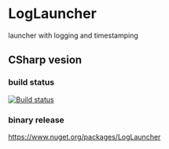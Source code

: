 # LogLauncher

launcher with logging and timestamping

## CSharp vesion

### build status

[![Build status](https://ci.appveyor.com/api/projects/status/35jk0wmb7c8fo1m0/branch/master?svg=true)](https://ci.appveyor.com/project/MasaruTsuchiyama/loglauncher/branch/master)

### binary release

https://www.nuget.org/packages/LogLauncher

